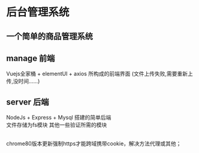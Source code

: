 # 后台管理系统
## 一个简单的商品管理系统

## manage 前端
Vuejs全家桶 + elementUI + axios 所构成的前端界面 (文件上传失败,需要重新上传,没时间......)

## server 后端
NodeJs + Express + Mysql  搭建的简单后端  
文件存储为fs模块
其他一些验证所需的模块


## 
  chrome80版本更新强制https才能跨域携带cookie，解决方法代理或其他；
